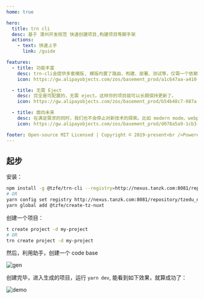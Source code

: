 ```yaml
---
home: true

hero:
  title: trn cli
  desc: 基于 潭州开发规范 快速创建项目,构建项目等脚手架
  actions:
    - text: 快速上手
      link: /guide

features:
  - title: 功能丰富
    desc: trn-cli会提供多套模版, 模版内置了路由、构建、部署、测试等，仅需一个依赖即可上手开发。并且还可以做成插件集，内涵丰富的功能，可满足日常 80% 的开发需求。
    icon: https://gw.alipayobjects.com/zos/basement_prod/a1c647aa-a410-4024-8414-c9837709cb43/k7787itw_w126_h114.png

  - title: 无需 Eject
    desc: 完全是可配置的，无需 eject。这样你的项目就可以长期保持更新了。
    icon: https://gw.alipayobjects.com/zos/basement_prod/b54b48c7-087a-4984-b150-bcecb40920de/k7787z07_w114_h120.png

  - title: 面向未来
    desc: 在满足需求的同时，我们也不会停止对新技术的探索。比如 modern mode、webpack@5、自动化化 external、bundler less 等等。
    icon: https://gw.alipayobjects.com/zos/basement_prod/d078a5a9-1cb3-4352-9f05-505c2e98bc95/k7788v4b_w102_h126.png

footer: Open-source MIT Licensed | Copyright © 2019-present<br />Powered by self
---
```


## 起步

安装：

```bash
npm install -g @tzfe/trn-cli --registry=http://nexus.tanzk.com:8081/repository/tzedu_npm_public/
# OR
yarn config set registry http://nexus.tanzk.com:8081/repository/tzedu_npm_public/
yarn global add @tzfe/create-tz-nuxt
```

创建一个项目：

```bash
t create project -d my-project
# OR
trn create project -d my-project
```

然后，利用助手，创建一个 code base

<img src='https://res.shiguangkey.com/homework/2020/4/22/153778a50e/15875198805981801.gif' alt="gen">

创建完毕，进入生成的项目，运行 `yarn dev`, 能看到如下效果，就算成功了：

<img src='https://res.shiguangkey.com/homework/2020/4/22/fe935f7f04/15875579176574290.gif' alt="demo">
